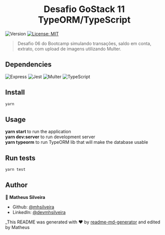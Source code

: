 <h1 align="center">Desafio GoStack 11 TypeORM/TypeScript</h1>
<p>
  <img alt="Version" src="https://img.shields.io/badge/version-1.0.0-blue.svg?cacheSeconds=2592000" />
  <a href="#" target="_blank">
    <img alt="License: MIT" src="https://img.shields.io/badge/License-MIT-yellow.svg" />
  </a>
</p>

> Desafio 06 do Bootcamp simulando transações, saldo em conta, extrato, com upload de imagens utilizando Multer.

## Dependencies

<p>
<img alt="Express" src="https://img.shields.io/badge/express-4.17.1-blue.svg?cacheSeconds=2592000" />
<img alt="Jest" src="https://img.shields.io/badge/jest-25.3.0-blue.svg?cacheSeconds=2592000" />
<img alt="Multer" src="https://img.shields.io/badge/multer-1.4.2-blue.svg?cacheSeconds=2592000" />
<img alt="TypeScript" src="https://img.shields.io/badge/typescript-3.8.3-blue.svg?cacheSeconds=2592000" />
</p>

## Install

```sh
yarn
```

## Usage

<b>yarn start </b> to run the application
<br>
<b>yarn dev:server</b> to run development server
<br>
<b>yarn typeorm</b> to run TypeORM lib that will make the database usable
<br>

## Run tests

```sh
yarn test
```

## Author

👤 **Matheus Silveira**

* Github: [@mhsilveira](https://github.com/mhsilveira)
* LinkedIn: [@devmhsilveira](https://linkedin.com/in/devmhsilveira)


_This README was generated with ❤️ by [readme-md-generator](https://github.com/kefranabg/readme-md-generator) and edited by Matheus
